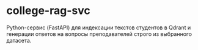 # college-rag-svc
Python-сервис (FastAPI) для индексации текстов студентов в Qdrant и генерации ответов на вопросы преподавателей строго из выбранного датасета.
